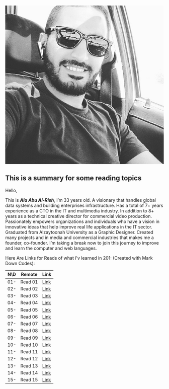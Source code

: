 ![ME](ala-aburish.jpg)


## This is a summary for some reading topics
Hello,

This is **_Ala Abu Al-Rish_**, I’m 33 years old. A visionary that handles global data systems and building enterprises infrastructure. Has a total of 7+ years experience as a CTO in the IT and multimedia industry. In addition to 8+ years as a technical creative director for commercial video production. Passionately empowers organizations and individuals who have a vision in innovative ideas that help improve real life applications in the IT sector.
Graduated from Alzaytoonah University as a Graphic Designer. Created many projects and in media and commercial industries that makes me a founder, co-founder. 
I’m taking a break now to join this journey to improve and learn the computer and web languages.



Here Are Links for Reads of what i'v learned in 201: (Created with Mark Down Codes):


N\D| Remote              | **Link**
-- |---------------------|--------------------------------
01- | Read 01             | [Link](read01.md)
02- | Read 02             | [Link]()
03- | Read 03             | [Link](read03.md)
04- | Read 04             | [Link]()
05- | Read 05             | [Link]()
06- | Read 06             | [Link]()
07- | Read 07             | [Link]()
08- | Read 08             | [Link]()
09- | Read 09             | [Link]()
10- | Read 10             | [Link]()
11- | Read 11             | [Link]()
12- | Read 12             | [Link]()
13- | Read 13             | [Link]()
14- | Read 14             | [Link]()
15- | Read 15             | [Link]()
